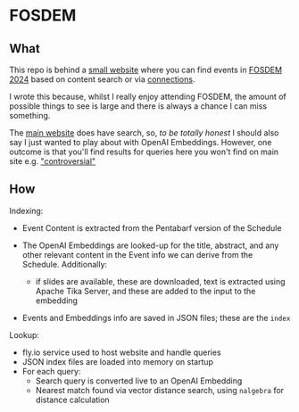 # FOSDEM

## What

This repo is behind a [small website](https://fosdem.houseofmoran.io/) where you can find events in
[FOSDEM 2024](https://fosdem.org/2024/) based on content search or via [connections](https://fosdem.houseofmoran.io/connections/).

I wrote this because, whilst I really enjoy attending FOSDEM, the amount of possible things to see is large and there is always a chance I can miss something.

The [main website](https://fosdem.org/2024/) does have search, so, _to be totally honest_ I should also say I just wanted to play about with OpenAI Embeddings. However, one outcome is that you'll find results for queries here you won't find on main site e.g. ["controversial"](https://fosdem.houseofmoran.io/search?q=controversial&limit=20")

## How

Indexing:

- Event Content is extracted from the Pentabarf version of the Schedule
- The OpenAI Embeddings are looked-up for the title, abstract, and any other relevant content in the Event info we can derive from the Schedule. Additionally:

  - if slides are available, these are downloaded, text is extracted using Apache Tika Server, and these are added to the input to the embedding

- Events and Embeddings info are saved in JSON files; these are the `index`

Lookup:

- fly.io service used to host website and handle queries
- JSON index files are loaded into memory on startup
- For each query:
  - Search query is converted live to an OpenAI Embedding
  - Nearest match found via vector distance search, using `nalgebra` for distance calculation
